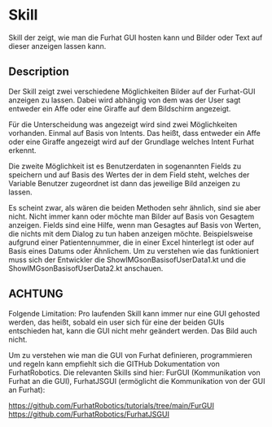 # Skill
Skill der zeigt, wie man die Furhat GUI hosten kann und Bilder oder Text auf dieser anzeigen lassen kann.

## Description
Der Skill zeigt zwei verschiedene Möglichkeiten Bilder auf der Furhat-GUI anzeigen zu lassen. Dabei wird abhängig 
von dem was der User sagt entweder ein Affe oder eine Giraffe auf dem Bildschirm angezeigt. 

Für die Unterscheidung was angezeigt wird sind zwei Möglichkeiten vorhanden. Einmal auf Basis von Intents. 
Das heißt, dass entweder ein Affe oder eine Giraffe angezeigt wird auf der Grundlage welches Intent Furhat erkennt. 

Die zweite Möglichkeit ist es Benutzerdaten in sogenannten Fields zu speichern und auf Basis des Wertes der in dem 
Field steht, welches der Variable Benutzer zugeordnet ist dann das jeweilige Bild anzeigen zu lassen. 

Es scheint zwar, als wären die beiden Methoden sehr ähnlich, sind sie aber nicht. Nicht immer kann oder möchte man 
Bilder auf Basis von Gesagtem anzeigen. Fields sind eine Hilfe, wenn man Gesagtes auf Basis von Werten, die nichts mit 
dem Dialog zu tun haben anzeigen möchte. Beispielsweise aufgrund einer Patientennummer, die in einer Excel hinterlegt 
ist oder auf Basis eines Datums oder Ähnlichem. Um zu verstehen wie das funktioniert muss sich der Entwickler die 
ShowIMGsonBasisofUserData1.kt und die ShowIMGsonBasisofUserData2.kt anschauen. 

## ACHTUNG
Folgende Limitation: Pro laufenden Skill kann immer nur eine GUI gehosted werden, das heißt, sobald ein user sich für 
eine der beiden GUIs entschieden hat, kann die GUI nicht mehr geändert werden. Das Bild auch nicht. 

Um zu verstehen wie man die GUI von Furhat definieren, programmieren und regeln kann empfiehlt sich die GITHub 
Dokumentation von FurhatRobotics. Die relevanten Skills sind hier: FurGUI (Kommunikation von Furhat an die GUI), FurhatJSGUI (ermöglicht die Kommunikation von der GUI an Furhat):

https://github.com/FurhatRobotics/tutorials/tree/main/FurGUI
https://github.com/FurhatRobotics/FurhatJSGUI

